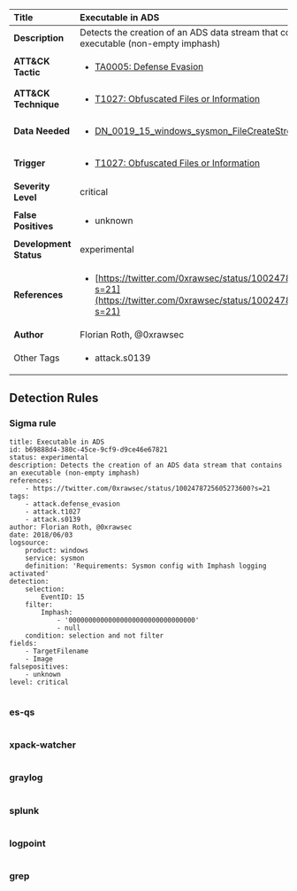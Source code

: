 | Title                    | Executable in ADS       |
|:-------------------------|:------------------|
| **Description**          | Detects the creation of an ADS data stream that contains an executable (non-empty imphash) |
| **ATT&amp;CK Tactic**    |  <ul><li>[TA0005: Defense Evasion](https://attack.mitre.org/tactics/TA0005)</li></ul>  |
| **ATT&amp;CK Technique** | <ul><li>[T1027: Obfuscated Files or Information](https://attack.mitre.org/techniques/T1027)</li></ul>  |
| **Data Needed**          | <ul><li>[DN_0019_15_windows_sysmon_FileCreateStreamHash](../Data_Needed/DN_0019_15_windows_sysmon_FileCreateStreamHash.md)</li></ul>  |
| **Trigger**              | <ul><li>[T1027: Obfuscated Files or Information](../Triggers/T1027.md)</li></ul>  |
| **Severity Level**       | critical |
| **False Positives**      | <ul><li>unknown</li></ul>  |
| **Development Status**   | experimental |
| **References**           | <ul><li>[https://twitter.com/0xrawsec/status/1002478725605273600?s=21](https://twitter.com/0xrawsec/status/1002478725605273600?s=21)</li></ul>  |
| **Author**               | Florian Roth, @0xrawsec |
| Other Tags           | <ul><li>attack.s0139</li></ul> | 

## Detection Rules

### Sigma rule

```
title: Executable in ADS
id: b69888d4-380c-45ce-9cf9-d9ce46e67821
status: experimental
description: Detects the creation of an ADS data stream that contains an executable (non-empty imphash)
references:
    - https://twitter.com/0xrawsec/status/1002478725605273600?s=21
tags:
    - attack.defense_evasion
    - attack.t1027
    - attack.s0139
author: Florian Roth, @0xrawsec
date: 2018/06/03
logsource:
    product: windows
    service: sysmon
    definition: 'Requirements: Sysmon config with Imphash logging activated'
detection:
    selection:
        EventID: 15
    filter:
        Imphash: 
            - '00000000000000000000000000000000'
            - null
    condition: selection and not filter
fields:
    - TargetFilename
    - Image
falsepositives:
    - unknown
level: critical


```





### es-qs
    
```

```


### xpack-watcher
    
```

```


### graylog
    
```

```


### splunk
    
```

```


### logpoint
    
```

```


### grep
    
```

```



